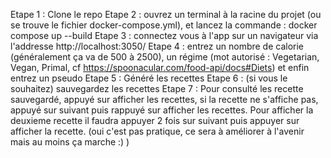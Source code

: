 Etape 1 : Clone le repo
Etape 2 : ouvrez un terminal à la racine du projet (ou se trouve le fichier docker-compose.yml), et lancez la commande : docker compose up --build
Etape 3 : connectez vous à l'app sur un navigateur via l'addresse http://localhost:3050/
Etape 4 : entrez un nombre de calorie (généralement ça va de 500 à 2500), un régime (mot autorisé : Vegetarian, Vegan, Primal, cf https://spoonacular.com/food-api/docs#Diets) et enfin entrez un pseudo
Etape 5 : Généré les recettes
Etape 6 : (si vous le souhaitez) sauvegardez les recettes
Etape 7 : Pour consulté les recette sauvegardé, appuyé sur afficher les recettes, si la recette ne s'affiche pas, appuyé sur suivant puis rappuyé sur afficher les recettes. Pour afficher la deuxieme recette il faudra appuyer 2 fois sur suivant puis appuyer sur afficher la recette. (oui c'est pas pratique, ce sera à améliorer à l'avenir mais au moins ça marche :) )

